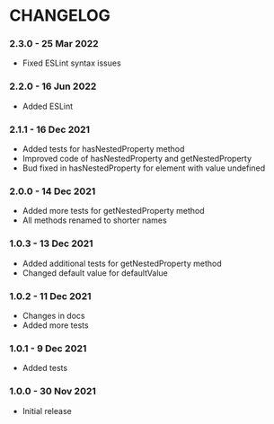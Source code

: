 # CHANGELOG

### 2.3.0 - 25 Mar 2022
* Fixed ESLint syntax issues 

### 2.2.0 - 16 Jun 2022
* Added ESLint

### 2.1.1 - 16 Dec 2021
* Added tests for hasNestedProperty method
* Improved code of hasNestedProperty and getNestedProperty
* Bud fixed in hasNestedProperty for element with value undefined

### 2.0.0 - 14 Dec 2021 
* Added more tests for getNestedProperty method
* All methods renamed to shorter names

### 1.0.3 - 13 Dec 2021
* Added additional tests for getNestedProperty method
* Changed default value for defaultValue

### 1.0.2 - 11 Dec 2021
* Changes in docs
* Added more tests

### 1.0.1 - 9 Dec 2021
* Added tests

### 1.0.0 - 30 Nov 2021

* Initial release
